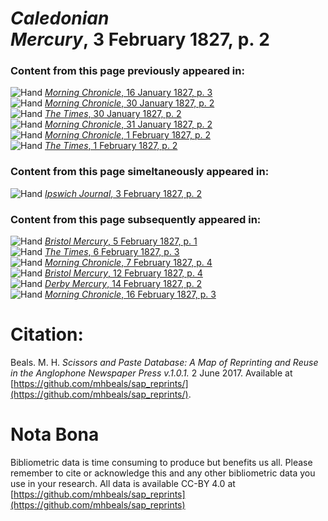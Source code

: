 # *Caledonian Mercury*, 3 February 1827, p. 2  
  
### Content from this page previously appeared in:  
![Hand](http://scissorsandpaste.net/wp-content/uploads/2017/06/smallhandpointer.png) [*Morning Chronicle*, 16 January 1827, p. 3](https://mhbeals.github.io/sap_html/Morning-Chronicle/Morning-Chronicle-16-January-1827-p-3)  
![Hand](http://scissorsandpaste.net/wp-content/uploads/2017/06/smallhandpointer.png) [*Morning Chronicle*, 30 January 1827, p. 2](https://mhbeals.github.io/sap_html/Morning-Chronicle/Morning-Chronicle-30-January-1827-p-2)  
![Hand](http://scissorsandpaste.net/wp-content/uploads/2017/06/smallhandpointer.png) [*The Times*, 30 January 1827, p. 2](https://mhbeals.github.io/sap_html/The-Times/The-Times-30-January-1827-p-2)  
![Hand](http://scissorsandpaste.net/wp-content/uploads/2017/06/smallhandpointer.png) [*Morning Chronicle*, 31 January 1827, p. 2](https://mhbeals.github.io/sap_html/Morning-Chronicle/Morning-Chronicle-31-January-1827-p-2)  
![Hand](http://scissorsandpaste.net/wp-content/uploads/2017/06/smallhandpointer.png) [*Morning Chronicle*, 1 February 1827, p. 2](https://mhbeals.github.io/sap_html/Morning-Chronicle/Morning-Chronicle-1-February-1827-p-2)  
![Hand](http://scissorsandpaste.net/wp-content/uploads/2017/06/smallhandpointer.png) [*The Times*, 1 February 1827, p. 2](https://mhbeals.github.io/sap_html/The-Times/The-Times-1-February-1827-p-2)  
  
### Content from this page simeltaneously appeared in:  
![Hand](http://scissorsandpaste.net/wp-content/uploads/2017/06/smallhandpointer.png) [*Ipswich Journal*, 3 February 1827, p. 2](https://mhbeals.github.io/sap_html/Ipswich-Journal/Ipswich-Journal-3-February-1827-p-2)  
  
### Content from this page subsequently appeared in:  
![Hand](http://scissorsandpaste.net/wp-content/uploads/2017/06/smallhandpointer.png) [*Bristol Mercury*, 5 February 1827, p. 1](https://mhbeals.github.io/sap_html/Bristol-Mercury/Bristol-Mercury-5-February-1827-p-1)  
![Hand](http://scissorsandpaste.net/wp-content/uploads/2017/06/smallhandpointer.png) [*The Times*, 6 February 1827, p. 3](https://mhbeals.github.io/sap_html/The-Times/The-Times-6-February-1827-p-3)  
![Hand](http://scissorsandpaste.net/wp-content/uploads/2017/06/smallhandpointer.png) [*Morning Chronicle*, 7 February 1827, p. 4](https://mhbeals.github.io/sap_html/Morning-Chronicle/Morning-Chronicle-7-February-1827-p-4)  
![Hand](http://scissorsandpaste.net/wp-content/uploads/2017/06/smallhandpointer.png) [*Bristol Mercury*, 12 February 1827, p. 4](https://mhbeals.github.io/sap_html/Bristol-Mercury/Bristol-Mercury-12-February-1827-p-4)  
![Hand](http://scissorsandpaste.net/wp-content/uploads/2017/06/smallhandpointer.png) [*Derby Mercury*, 14 February 1827, p. 2](https://mhbeals.github.io/sap_html/Derby-Mercury/Derby-Mercury-14-February-1827-p-2)  
![Hand](http://scissorsandpaste.net/wp-content/uploads/2017/06/smallhandpointer.png) [*Morning Chronicle*, 16 February 1827, p. 3](https://mhbeals.github.io/sap_html/Morning-Chronicle/Morning-Chronicle-16-February-1827-p-3)  


# Citation: 

Beals. M. H. *Scissors and Paste Database: A Map of Reprinting and Reuse in the Anglophone Newspaper Press v.1.0.1.* 2 June 2017. Available at [https://github.com/mhbeals/sap_reprints/](https://github.com/mhbeals/sap_reprints/). 

# Nota Bona

Bibliometric data is time consuming to produce but benefits us all. Please remember to cite or acknowledge this and any other bibliometric data you use in your research. All data is available CC-BY 4.0 at [https://github.com/mhbeals/sap_reprints](https://github.com/mhbeals/sap_reprints)